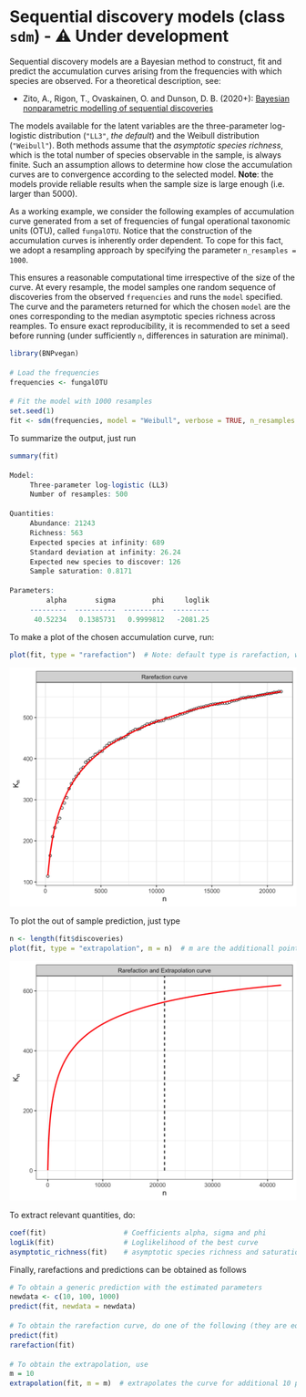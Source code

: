 # Sequential discovery models (class `sdm`) - :warning: Under development

Sequential discovery models are a Bayesian method to construct, fit and predict the accumulation curves arising from the frequencies with which species are observed. For a theoretical description, see:

 * Zito, A., Rigon, T., Ovaskainen, O. and Dunson, D. B. (2020+): [Bayesian nonparametric modelling of sequential discoveries](https://arxiv.org/abs/2011.06629)
 
The models available for the latent variables are the three-parameter log-logistic distribution (`"LL3"`, *the default*) and the Weibull distribution (`"Weibull"`). Both methods assume that the *asymptotic species richness*, which is the total number of species observable in the sample, is always finite. Such an assumption allows to determine how close the accumulation curves are to convergence according to the selected model. **Note**: the models provide reliable results when the sample size is large enough (i.e. larger  than 5000). 

As a working example, we consider the following examples of accumulation curve generated from a set of frequencies of fungal operational taxonomic units (OTU), called `fungalOTU`. Notice that the construction of the accumulation curves is inherently order dependent. To cope for this fact, we adopt a resampling approach by specifying the parameter `n_resamples = 1000`.

 This ensures a reasonable computational time irrespective of the size of the curve. At every resample, the model samples one random sequence of discoveries from the observed `frequencies` and runs the `model` specified. The curve and the parameters returned for which the chosen `model` are the ones corresponding to the median asymptotic species richness across reamples. To ensure exact reproducibility, it is recommended to set a seed before running (under sufficiently `n`, differences in saturation are minimal). 

```R
library(BNPvegan)

# Load the frequencies
frequencies <- fungalOTU

# Fit the model with 1000 resamples
set.seed(1) 
fit <- sdm(frequencies, model = "Weibull", verbose = TRUE, n_resamples = 100)
```

To summarize the output, just run
```R
summary(fit)

Model:
	 Three-parameter log-logistic (LL3)
	 Number of resamples: 500

Quantities:
	 Abundance: 21243
	 Richness: 563
	 Expected species at infinity: 689
	 Standard deviation at infinity: 26.24
	 Expected new species to discover: 126
	 Sample saturation: 0.8171

Parameters:
	     alpha       sigma         phi     loglik
	 ---------  ----------  ----------  ---------
	  40.52234   0.1385731   0.9999812   -2081.25
```

To make a plot of the chosen accumulation curve, run:
```R
plot(fit, type = "rarefaction")  # Note: default type is rarefaction, which plots also the observed accumulation curve
```

<img src="https://github.com/alessandrozito/BNPvegan/blob/master/img/sdm_plot.png" width="600" >

To plot the out of sample prediction, just type
```R
n <- length(fit$discoveries)
plot(fit, type = "extrapolation", m = n)  # m are the additionall points to compute the prediciton. Default is m=n
```

<img src="https://github.com/alessandrozito/BNPvegan/blob/master/img/sdm_plot_extrapolation.png" width="600" >

To extract relevant quantities, do:
```R
coef(fit)                   # Coefficients alpha, sigma and phi
logLik(fit)                 # Loglikelihood of the best curve
asymptotic_richness(fit)    # asymptotic species richness and saturation
```

Finally, rarefactions and predictions can be obtained as follows 
```R
# To obtain a generic prediction with the estimated parameters 
newdata <- c(10, 100, 1000)
predict(fit, newdata = newdata)

# To obtain the rarefaction curve, do one of the following (they are equivalent. predict is a generic prediction method)
predict(fit)
rarefaction(fit)

# To obtain the extrapolation, use
m = 10
extrapolation(fit, m = m)  # extrapolates the curve for additional 10 point.
```





